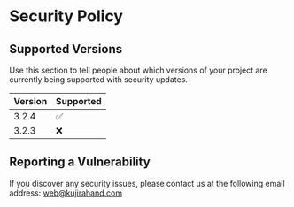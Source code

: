 # Security Policy

## Supported Versions

Use this section to tell people about which versions of your project are
currently being supported with security updates.

| Version | Supported          |
| ------- | ------------------ |
| 3.2.4   | :white_check_mark: |
| 3.2.3   | :x:                |

## Reporting a Vulnerability

If you discover any security issues, please contact us at the following email address:
<web@kujirahand.com>

